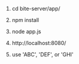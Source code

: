 1. cd bite-server/app/

2. npm install

3. node app.js

4. http://localhost:8080/

5. use 'ABC', 'DEF', or 'GHI'